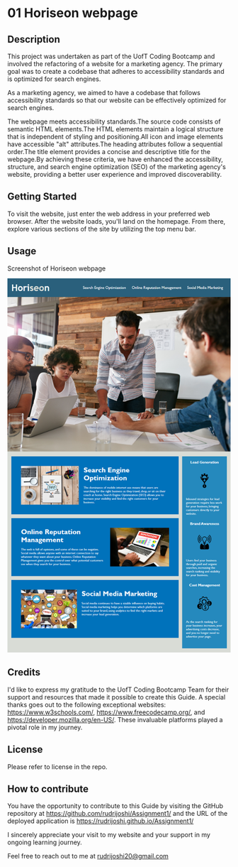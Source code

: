 # 01  Horiseon webpage

## Description

This project was undertaken as part of the UofT Coding Bootcamp and involved the refactoring of a website for a marketing agency. The primary goal was to create a codebase that adheres to accessibility standards and is optimized for search engines.

As a marketing agency, we aimed to have a codebase that follows accessibility standards so that our website can be effectively optimized for search engines.

The webpage meets accessibility standards.The source code consists of semantic HTML elements.The HTML elements maintain a logical structure that is independent of styling and positioning.All icon and image elements have accessible "alt" attributes.The heading attributes follow a sequential order.The title element provides a concise and descriptive title for the webpage.By achieving these criteria, we have enhanced the accessibility, structure, and search engine optimization (SEO) of the marketing agency's website, providing a better user experience and improved discoverability.

## Getting Started

To visit the website, just enter the web address in your preferred web browser. After the website loads, you'll land on the homepage. From there, explore various sections of the site by utilizing the top menu bar.

## Usage

Screenshot of Horiseon webpage

![screenshot of horiseon](assets/screenshot.png)

## Credits

I'd like to express my gratitude to the UofT Coding Bootcamp Team for their support and resources that made it possible to create this Guide. A special thanks goes out to the following exceptional websites: https://www.w3schools.com/, https://www.freecodecamp.org/, and https://developer.mozilla.org/en-US/. These invaluable platforms played a pivotal role in my journey.

## License

Please refer to license in the repo.

## How to contribute

You have the opportunity to contribute to this Guide by visiting the GitHub repository at https://github.com/rudrijoshi/Assignment1/ and the URL of the deployed application is https://rudrijoshi.github.io/Assignment1/

I sincerely appreciate your visit to my website and your support in my ongoing learning journey.

Feel free to reach out to me at rudrijoshi20@gmail.com




